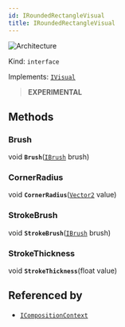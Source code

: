 ```yaml
---
id: IRoundedRectangleVisual
title: IRoundedRectangleVisual
---
```


![Architecture](https://img.shields.io/badge/architecture-new_only-blue)

Kind: `interface`

Implements: [`IVisual`](IVisual)

> **EXPERIMENTAL**

## Methods
### Brush
void **`Brush`**([`IBrush`](IBrush) brush)

### CornerRadius
void **`CornerRadius`**([`Vector2`](https://docs.microsoft.com/uwp/api/Windows.Foundation.Numerics.Vector2) value)

### StrokeBrush
void **`StrokeBrush`**([`IBrush`](IBrush) brush)

### StrokeThickness
void **`StrokeThickness`**(float value)

## Referenced by
- [`ICompositionContext`](ICompositionContext)

